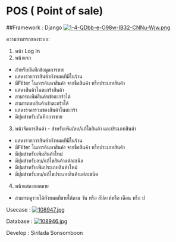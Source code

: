 ﻿# POS ( Point of sale)

##Framework : Django
[![1-4-QDbb-e-O98w-IB32-CNNu-Wjw.png](https://i.postimg.cc/8P8jMDdm/1-4-QDbb-e-O98w-IB32-CNNu-Wjw.png)](https://postimg.cc/3WB8Qsck)



ความสามารถของระบบ:
1. หน้า Log In
2. หน้าแรก
- สําหรับบันทึกข้อมูลการขาย
- แสดงรายการสินค้าทังหมดทีมีในร้าน
- มีFilter ในการค้นหาสินค้า จากชือสินค้า หรือประเภทสินค้า
- แสดงสินค้าในตะกร้าสินค้า
- สามารถเพิมสินค้าเข้าตะกร้าได้
- สามารถลบสินค้าเข้าตะกร้าได้
- แสดงราคารวมของสินค้าในตะกร้า
- มีปุมสําหรับบันทึกการขาย

3. หน้าจัดการสินค้า - สําหรับเพิม/ลบ/แก้ไขสินค้า และประเภทสินค้า
- แสดงรายการสินค้าทังหมดทีมีในร้าน
- มีFilter ในการค้นหาสินค้า จากชือสินค้า หรือประเภทสินค้า
- มีปุมสําหรับเพิมสินค้าใหม่
- มีปุมสําหรับลบ/แก้ไขสินค้าแต่ละชนิด
- มีปุมสําหรับเพิมประเภทสินค้าใหม่
- มีปุมสําหรับลบ/แก้ไขประเภทสินค้าแต่ละชนิด

4. หน้าแสดงยอดขาย
- สามารถดูรายได้ทังหมดทีขายได้ตาม วัน หรือ สัปดาห์หรือ เดือน หรือ ป

Usecase :
[![108947.jpg](https://i.postimg.cc/59KDRNK8/108947.jpg)](https://postimg.cc/Z03f9ZSq)

Database :
[![108946.jpg](https://i.postimg.cc/ZY9hZddw/108946.jpg)](https://postimg.cc/DmKNPm5G)



Develop : Sirilada Sonsomboon
